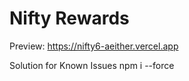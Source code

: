 # Nifty Rewards

Preview: https://nifty6-aeither.vercel.app

Solution for Known Issues
npm i --force